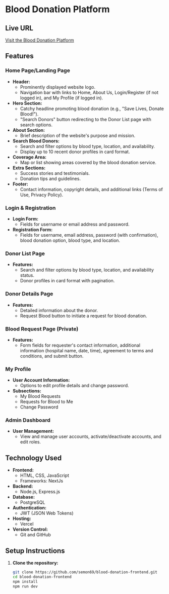 # Blood Donation Platform

## Live URL
[Visit the Blood Donation Platform](http://www.blooddonationplatform.com)

## Features

### Home Page/Landing Page
- **Header:**
  - Prominently displayed website logo.
  - Navigation bar with links to Home, About Us, Login/Register (if not logged in), and My Profile (if logged in).
- **Hero Section:**
  - Catchy headline promoting blood donation (e.g., "Save Lives, Donate Blood!").
  - "Search Donors" button redirecting to the Donor List page with search options.
- **About Section:**
  - Brief description of the website's purpose and mission.
- **Search Blood Donors:**
  - Search and filter options by blood type, location, and availability.
  - Display up to 10 recent donor profiles in card format.
- **Coverage Area:**
  - Map or list showing areas covered by the blood donation service.
- **Extra Sections:**
  - Success stories and testimonials.
  - Donation tips and guidelines.
- **Footer:**
  - Contact information, copyright details, and additional links (Terms of Use, Privacy Policy).

### Login & Registration
- **Login Form:**
  - Fields for username or email address and password.
- **Registration Form:**
  - Fields for username, email address, password (with confirmation), blood donation option, blood type, and location.

### Donor List Page
- **Features:**
  - Search and filter options by blood type, location, and availability status.
  - Donor profiles in card format with pagination.

### Donor Details Page
- **Features:**
  - Detailed information about the donor.
  - Request Blood button to initiate a request for blood donation.

### Blood Request Page (Private)
- **Features:**
  - Form fields for requester's contact information, additional information (hospital name, date, time), agreement to terms and conditions, and submit button.

### My Profile
- **User Account Information:**
  - Options to edit profile details and change password.
- **Subsections:**
  - My Blood Requests
  - Requests for Blood to Me
  - Change Password

### Admin Dashboard
- **User Management:**
  - View and manage user accounts, activate/deactivate accounts, and edit roles.

## Technology Used
- **Frontend:**
  - HTML, CSS, JavaScript
  - Frameworks: NextJs
- **Backend:**
  - Node.js, Express.js
- **Database:**
  - PostgreSQL
- **Authentication:**
  - JWT (JSON Web Tokens)
- **Hosting:**
  - Vercel
- **Version Control:**
  - Git and GitHub

## Setup Instructions
1. **Clone the repository:**
   ```bash
   git clone https://github.com/semon69/blood-donation-frontend.git
   cd blood-donation-frontend
   npm install
   npm run dev
